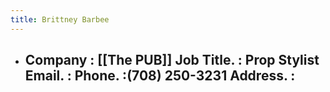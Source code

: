 ```yaml
---
title: Brittney Barbee
---
```


- **Company**  : [[The PUB]]
**Job Title.**   : Prop Stylist
**Email**.        :
**Phone**.       :(708) 250-3231
**Address**.    :
	 - 
